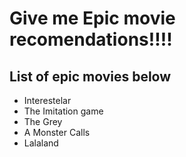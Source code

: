 # Give me Epic movie recomendations!!!!

## List of epic movies below
- Interestelar
- The Imitation game
- The Grey
- A Monster Calls
- Lalaland


